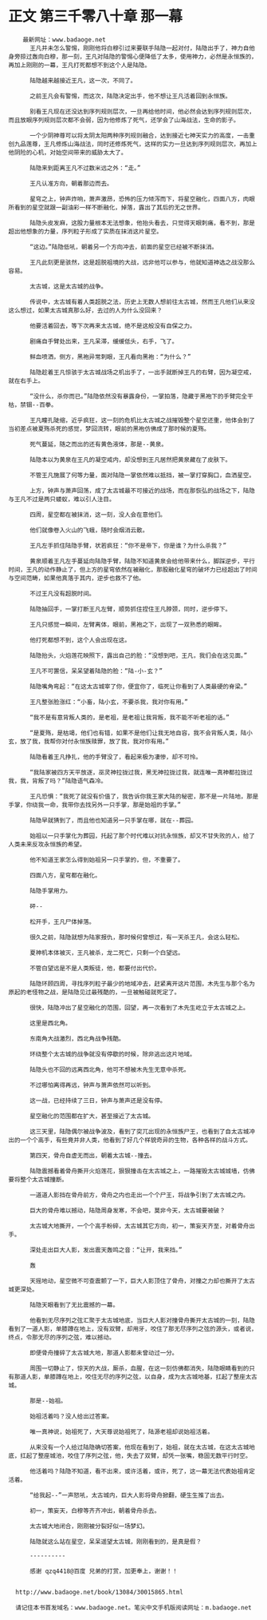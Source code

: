 # 正文 第三千零八十章 那一幕
        最新网址：www.badaoge.net
          王凡并未怎么警惕，刚刚他将白穆引过来要联手陆隐一起对付，陆隐出手了，神力自他身旁掠过轰向白穆，那一刻，王凡对陆隐的警惕心便降低了太多，使用神力，必然是永恒族的，再加上刚刚的一幕，王凡打死都想不到这个人是陆隐。
      
          陆隐越来越接近王凡，这一次，不同了。
      
          之前王凡会有警惕，而这次，陆隐决定出手，他不想让王凡活着回到永恒族。
      
          别看王凡现在还没达到序列规则层次，一旦再给他时间，他必然会达到序列规则层次，而且放眼序列规则层次都不会弱，因为他修炼了死气，还学会了山海战法，生命的影子。
      
          一个少阴神尊可以将太阴太阳两种序列规则融合，达到接近七神天实力的高度，一击重创九品莲尊，王凡修炼山海战法，同时还修炼死气，这样的实力一旦达到序列规则层次，再加上他阴险的心机，对始空间带来的威胁太大了。
      
          陆隐来到距离王凡不过数米远之外：“走。”
      
          王凡认准方向，朝着那边而去。
      
          星穹之上，钟声炸响，萧声激昂，恐怖的压力倾泻而下，将星空融化，四面八方，肉眼所看到的星空就跟一副油彩一样不断融化，掉落，露出了其后的无之世界。
      
          陆隐头皮发麻，这股力量根本无法想象，他抬头看去，只觉得天眼刺痛，看不到，那是超出他想象的力量，序列粒子形成了实质在抹消这片星空。
      
          “这边。”陆隐低吼，朝着另一个方向冲去，前面的星空已经被不断抹消。
      
          王凡此刻更是骇然，这是超脱祖境的大战，远非他可以参与，他就知道神选之战没那么容易。
      
          太古城，这是太古城的战争。
      
          传说中，太古城有着人类超脱之法，历史上无数人想前往太古城，然而王凡他们从来没这么想过，如果太古城真那么好，去过的人为什么没回来？
      
          他要活着回去，等下次再来太古城，绝不是这般没有自保之力。
      
          剧痛自手臂处出来，王凡呆滞，缓缓低头，右手，飞了。
      
          鲜血喷洒，侧方，黑袍异常刺眼，王凡看向黑袍：“为什么？”
      
          陆隐趁着王凡惊骇于太古城战场之机出手了，一出手就断掉王凡的右臂，因为凝空戒，就在右手上。
      
          “没什么，杀你而已。”陆隐依然没有暴露身份，一掌拍落，隐藏于黑袍下的手臂完全干枯，禁锢--百拳。
      
          王凡瞳孔陡缩，近乎疯狂，这一刻的危机比太古城之战摧毁整个星空还重，他体会到了当初差点被夏殇杀死的感觉，梦回流转，眼前的黑袍仿佛成了那时候的夏殇。
      
          死气蔓延，随之而出的还有黄色液体，那是--黄泉。
      
          陆隐本以为黄泉在王凡的凝空戒内，却没想到王凡居然把黄泉藏在了皮肤下。
      
          不管王凡施展了何等力量，面对陆隐一掌依然难以抵挡，被一掌打穿胸口，血洒星空。
      
          上方，钟声与萧声回荡，成了太古城最不可接近的战场，而在那恢弘的战场之下，陆隐与王凡不过是两只蝼蚁，难以引人注目。
      
          四周，星空都在被抹消，这一刻，没人会在意他们。
      
          他们就像卷入火山的飞蛾，随时会烟消云散。
      
          王凡左手抓住陆隐手臂，状若疯狂：“你不是帝下，你是谁？为什么杀我？”
      
          黄泉顺着王凡左手蔓延向陆隐手臂，陆隐不知道黄泉会给他带来什么，脚踩逆步，平行时间，王凡的动作静止了，但上方的星穹依然在被融化，那股融化星穹的破坏力已经超出了时间与空间范畴，如果他真落于其内，逆步也救不了他。
      
          不过王凡没有超脱时间。
      
          陆隐抽回手，一掌打断王凡左臂，顺势抓住捏住王凡脖颈，同时，逆步停下。
      
          王凡只感觉一瞬间，左臂离体，眼前，黑袍之下，出现了一双熟悉的眼眸。
      
          他打死都想不到，这个人会出现在这。
      
          陆隐抬头，火焰莲花映照下，露出自己的脸：“没想到吧，王凡，我们会在这见面。”
      
          王凡不可置信，呆呆望着陆隐的脸：“陆-小-玄？”
      
          陆隐嘴角弯起：“在这太古城宰了你，便宜你了，临死让你看到了人类最硬的脊梁。”
      
          王凡整张脸涨红：“小畜，陆小玄，不要杀我，我对你有用。”
      
          “我不是有意背叛人类的，是老祖，是老祖让我背叛，我不能不听老祖的话。”
      
          “是夏殇，是枯竭，他们也有错，如果不是他们让我无地自容，我不会背叛人类，陆小玄，放了我，我帮你对付永恒族赎罪，放了我，我对你有用。”
      
          陆隐看着王凡挣扎，他的手臂没了，看起来极为凄惨，却不可怜。
      
          “我陆家被四方天平放逐，巫灵神拉拢过我，黑无神拉拢过我，就连唯一真神都拉拢过我，我，背叛了吗？”陆隐语气森冷。
      
          王凡恐惧：“我死了就没有价值了，我告诉你我王家大陆的秘密，那不是一片陆地，那是手掌，你绕我一命，我带你去找另外一只手掌，那是始祖的手掌。”
      
          陆隐早就猜到了，而且他也知道另一只手掌在哪，就在--葬园。
      
          始祖以一只手掌化为葬园，托起了那个时代难以对抗永恒族，却又不甘失败的人，给了人类未来反攻永恒族的希望。
      
          他不知道王家怎么得到始祖另一只手掌的，但，不重要了。
      
          四面八方，星穹都在融化。
      
          陆隐手掌用力。
      
          砰--
      
          松开手，王凡尸体掉落。
      
          很久之前，陆隐就想为陆家报仇，那时候何曾想过，有一天杀王凡，会这么轻松。
      
          夏神机本体被灭，王凡被杀，龙二死亡，只剩一个白望远。
      
          不管白望远是不是人类叛徒，他，都要付出代价。
      
          陆隐环顾四周，寻找序列粒子最少的地域冲去，赶紧离开这片范围，木先生与那个名为原起的老怪物之战，是陆隐见过最残酷的，一旦被触碰就死定了。
      
          很快，陆隐冲出了星空融化的范围，回望，再一次看到了木先生屹立于太古城之上。
      
          这里是西北角。
      
          东南角大战激烈，西北角战争残酷。
      
          环绕整个太古城的战争就没有停歇的时候，除非逃出这片地域。
      
          陆隐头也不回的远离西北角，他可不想被木先生无意中杀死。
      
          不过哪怕离得再远，钟声与萧声依然可以听到。
      
          这一战，已经持续了三日，钟声与萧声还是没有停。
      
          星空融化的范围都在扩大，甚至接近了太古城。
      
          这三天里，陆隐偶尔被战争波及，看到了突兀出现的永恒族尸王，也看到了自太古城冲出的一个个高手，有些竟并非人类，他看到了好几个样貌奇异的生物，各种各样的战斗方式。
      
          第四天，骨舟自虚无而出，朝着太古城--撞去。
      
          陆隐震撼看着骨舟撕开火焰莲花，狠狠撞击在太古城之上，一路摧毁太古城城墙，仿佛要将整个太古城撞断。
      
          一道道人影挡在骨舟前方，骨舟之内也走出一个个尸王，将战争引到了太古城之内。
      
          巨大的骨舟难以撼动，陆隐周身发寒，不会吧，莫非今天，太古城要被破？
      
          太古城大地撕开，一个个高手粉碎，太古城其它方向，初一，策妄天齐至，对着骨舟出手。
      
          深处走出巨大人影，发出震天轰鸣之音：“让开，我来挡。”
      
          轰
      
          天摇地动，星空微不可查震颤了一下，巨大人影顶住了骨舟，对撞之力却也撕开了太古城更深处。
      
          陆隐天眼看到了无比震撼的一幕。
      
          他看到无尽序列之弦汇聚于太古城地底，当巨大人影对撞骨舟撕开太古城的一刻，陆隐看到了一道人影，单膝蹲在地上，没有双臂，却用牙，咬住了那无尽序列之弦的源头，或者说，终点，令那无尽的序列之弦，难以撼动。
      
          即便骨舟撞碎了太古城大地，那道人影都未曾动过一分。
      
          周围一切静止了，惊天的大战，厮杀，血腥，在这一刻仿佛都消失，陆隐眼睛看到的只有那道人影，单膝蹲在地上，咬住无尽的序列之弦，以自身，成为太古城地基，扛起了整座太古城。
      
          那是--始祖。
      
          始祖活着吗？没人给出过答案。
      
          唯一真神说，始祖死了，大天尊说始祖死了，陆源老祖却说始祖活着。
      
          从来没有一个人给过陆隐确切答案，他现在看到了，始祖，就在太古城，在这太古城地底，扛起了整座城池，咬住了序列之弦，他，失去了双臂，却凭一张嘴，稳固无数平行时空。
      
          他活着吗？陆隐不知道，看不出来，或许活着，或许，死了，这一幕无法代表始祖肯定活着。
      
          “给我起--”一声怒吼，太古城内，巨大人影将骨舟掀翻，硬生生推了出去。
      
          初一，策妄天，白穆等齐齐冲出，朝着骨舟杀去。
      
          太古城大地闭合，刚刚被分裂好似一场梦幻。
      
          陆隐就这么站在星空，呆呆遥望太古城，刚刚看到的，是真是假？
      
          ----------
      
          感谢 qzq4418@百度 兄弟的打赏，加更奉上，谢谢！！
      
      
      http://www.badaoge.net/book/13084/30015865.html
      
      请记住本书首发域名：www.badaoge.net。笔尖中文手机版阅读网址：m.badaoge.net